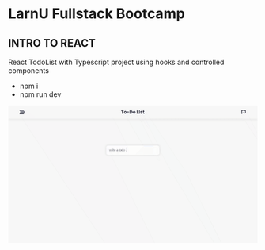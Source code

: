 # LarnU Fullstack Bootcamp

## INTRO TO REACT

React TodoList with Typescript project using hooks and controlled components

- npm i
- npm run dev

![plot](./src/assets/chrome-capture-2022-6-27.gif)
